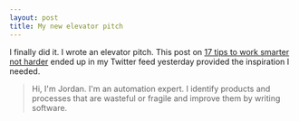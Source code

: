 ```yaml
---
layout: post
title: My new elevator pitch
---
```


I finally did it. I wrote an elevator pitch. This post on
[17 tips to work smarter not harder](http://time.com/137972/work-smarter-not-harder-17-great-tips/)
ended up in my Twitter feed yesterday provided the inspiration I needed.

> Hi, I'm Jordan. I'm an automation expert. I identify products and processes that are wasteful or fragile and improve them by writing software.
